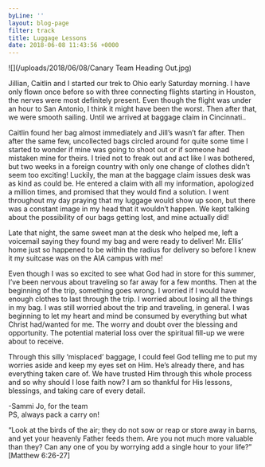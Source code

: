 ```yaml
---
byLine: ''
layout: blog-page
filter: track
title: Luggage Lessons
date: 2018-06-08 11:43:56 +0000
---
```


![](/uploads/2018/06/08/Canary Team Heading Out.jpg)

Jillian, Caitlin and I started our trek to Ohio early Saturday morning. I have only flown once before so with three connecting flights starting in Houston, the nerves were most definitely present. Even though the flight was under an hour to San Antonio, I think it might have been the worst. Then after that, we were smooth sailing. Until we arrived at baggage claim in Cincinnati..

Caitlin found her bag almost immediately and Jill’s wasn’t far after. Then after the same few, uncollected bags circled around for quite some time I started to wonder if mine was going to shoot out or if someone had mistaken mine for theirs. I tried not to freak out and act like I was bothered, but two weeks in a foreign country with only one change of clothes didn’t seem too exciting! Luckily, the man at the baggage claim issues desk was as kind as could be. He entered a claim with all my information, apologized a million times, and promised that they would find a solution. I went throughout my day praying that my luggage would show up soon, but there was a constant image in my head that it wouldn’t happen. We kept talking about the possibility of our bags getting lost, and mine actually did!

Late that night, the same sweet man at the desk who helped me, left a voicemail saying they found my bag and were ready to deliver! Mr. Ellis’ home just so happened to be within the radius for delivery so before I knew it my suitcase was on the AIA campus with me!

Even though I was so excited to see what God had in store for this summer, I’ve been nervous about traveling so far away for a few months. Then at the beginning of the trip, something goes wrong. I worried if I would have enough clothes to last through the trip. I worried about losing all the things in my bag. I was still worried about the trip and traveling, in general. I was beginning to let my heart and mind be consumed by everything but what Christ had/wanted for me. The worry and doubt over the blessing and opportunity. The potential material loss over the spiritual fill-up we were about to receive.

Through this silly ‘misplaced’ baggage, I could feel God telling me to put my worries aside and keep my eyes set on Him. He’s already there, and has everything taken care of. We have trusted Him through this whole process and so why should I lose faith now? I am so thankful for His lessons, blessings, and taking care of every detail.

-Sammi Jo, for the team  
PS, always pack a carry on!

“Look at the birds of the air; they do not sow or reap or store away in barns, and yet your heavenly Father feeds them. Are you not much more valuable than they? Can any one of you by worrying add a single hour to your life?”  
‭‭\[Matthew‬ ‭6:26-27‬\]